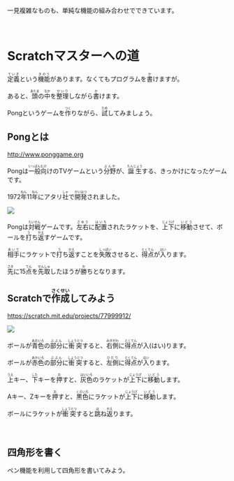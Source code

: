 
```



　
　

```

一見複雑なものも、単純な機能の組み合わせでできています。



　　
　　
　　

# Scratchマスターへの道

<ruby>定義<rt>ていぎ</rt></ruby>という<ruby>機能<rt>きのう</rt></ruby>があります。なくてもプログラムを<ruby>書<rt>か</rt></ruby>けますが。

あると、<ruby>頭<rt>あたま</rt></ruby>の<ruby>中<rt>なか</rt></ruby>を<ruby>整理<rt>せいり</rt></ruby>しながら<ruby>書<rt>か</rt></ruby>けます。

Pongというゲームを<ruby>作<rt>つく</rt></ruby>りながら、<ruby>試<rt>ため</rt></ruby>してみましょう。


## Pongとは
http://www.ponggame.org

Pongは<ruby>一般向<rt>いっぱんむけ</rt></ruby>けのTVゲームという<ruby>分野<rt>ぶんや</rt></ruby>が、<ruby>誕生<rt>たんじょう</rt></ruby>する、きっかけになったゲームです。

1972<ruby>年<rt>ねん</rt></ruby>11<ruby>年<rt>ねん</rt></ruby>にアタリ<ruby>社<rt>しゃ</rt></ruby>で<ruby>開発<rt>かいはつ</rt></ruby>されました。


![](about.png)

Pongは<ruby>対戦<rt>たいせん</rt></ruby>ゲームです。<ruby>左右<rt>さゆう</rt></ruby>に<ruby>配置<rt>はいち</rt></ruby>されたラケットを、<ruby>上下<rt>じょうげ</rt></ruby>に<ruby>移動<rt>いどう</rt></ruby>させて、ボールを<ruby>打<rt>う</rt></ruby>ち<ruby>返<rt>かえ</rt></ruby>すゲームです。

<ruby>相手<rt>あいて</rt></ruby>にラケットで<ruby>打<rt>う</rt></ruby>ち<ruby>返<rt>かえ</rt></ruby>すことを<ruby>失敗<rt>しっぱい</rt></ruby>させると、<ruby>得点<rt>とくてん</rt></ruby>が<ruby>入<rt>はい</rt></ruby>ります。

<ruby>先<rt>さき</rt></ruby>に15<ruby>点<rt>てん</rt></ruby>を<ruby>先取<rt>せんしゅ</rt></ruby>したほうが<ruby>勝<rt>か</rt></ruby>ちとなります。



## Scratchで<ruby>作成<rt>さくせい</rt></ruby>してみよう

https://scratch.mit.edu/projects/77999912/

![](about_scratch_002a.png)

ボールが<ruby>青色<rt>あおいろ</rt></ruby>の<ruby>部分<rt>ぶぶん</rt></ruby>に<ruby>衝突<rt>しょうとつ</rt></ruby>すると、<ruby>右側<rt>みぎがわ</rt></ruby>に<ruby>得点<rt>とくてん</rt></ruby>が入(はい)ります。

ボールが<ruby>赤色<rt>あかいろ</rt></ruby>の<ruby>部分<rt>ぶぶん</rt></ruby>に<ruby>衝突<rt>しょうとつ</rt></ruby>すると、<ruby>左側<rt>ひだり</rt></ruby>に<ruby>得点<rt>とくてん</rt></ruby>が<ruby>入<rt>はい</rt></ruby>ります。

<ruby>上<rt>うえ</rt></ruby>キー、<ruby>下<rt>した</rt></ruby>キーを<ruby>押<rt>お</rt></ruby>すと、<ruby>灰色<rt>はいいろ</rt></ruby>のラケットが<ruby>上下<rt>じょうげ</rt></ruby>に<ruby>移動<rt>いどう</rt></ruby>します。


Aキー、Zキーを<ruby>押<rt>お</rt></ruby>すと、<ruby>黒色<rt>くろいろ</rt></ruby>にラケットが<ruby>上下<rt>じょうげ</rt></ruby>に<ruby>移動<rt>いどう</rt></ruby>します。

ボールにラケットが<ruby>衝突<rt>しょうとつ</rt></ruby>すると<ruby>跳<rt>は</rt></ruby>ね<ruby>返<rt>かえ</rt></ruby>ります。


　
## 四角形を書く
ペン機能を利用して四角形を書いてみよう。
